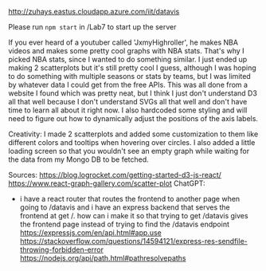 http://zuhays.eastus.cloudapp.azure.com/iit/datavis

Please run `npm start` in /Lab7 to start up the server

If you ever heard of a youtuber called 'JxmyHighroller', he makes NBA videos and makes some pretty cool graphs with NBA stats. That's why I picked NBA stats, since I wanted to do something similar. I just ended up making 2 scatterplots but it's still pretty cool I guess, although I was hoping to do something with multiple seasons or stats by teams, but I was limited by whatever data I could get from the free APIs. 
This was all done from a website I found which was pretty neat, but I think I just don't understand D3 all that well because I don't understand SVGs all that well and don't have time to learn all about it right now. I also hardcoded some styling and will need to figure out how to dynamically adjust the positions of the axis labels.

Creativity:
I made 2 scatterplots and added some customization to them like different colors and tooltips when hovering over circles. I also added a little loading screen so that you wouldn't see an empty graph while waiting for the data from my Mongo DB to be fetched.

Sources:
https://blog.logrocket.com/getting-started-d3-js-react/
https://www.react-graph-gallery.com/scatter-plot
ChatGPT:
- i have a react router that routes the frontend to another page when going to /datavis and i have an express backend that serves the frontend at get /. how can i make it so that trying to get /datavis gives the frontend page instead of trying to find the /datavis endpoint
https://expressjs.com/en/api.html#app.use
https://stackoverflow.com/questions/14594121/express-res-sendfile-throwing-forbidden-error
https://nodejs.org/api/path.html#pathresolvepaths